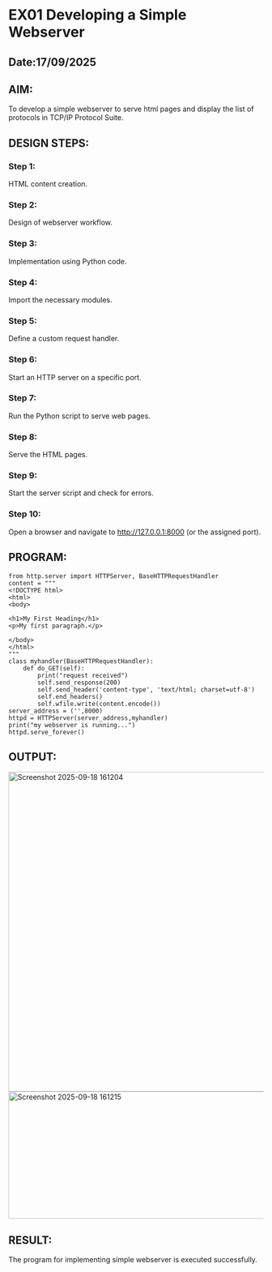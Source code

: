 # EX01 Developing a Simple Webserver
## Date:17/09/2025

## AIM:
To develop a simple webserver to serve html pages and display the list of protocols in TCP/IP Protocol Suite.

## DESIGN STEPS:
### Step 1: 
HTML content creation.

### Step 2:
Design of webserver workflow.

### Step 3:
Implementation using Python code.

### Step 4:
Import the necessary modules.

### Step 5:
Define a custom request handler.

### Step 6:
Start an HTTP server on a specific port.

### Step 7:
Run the Python script to serve web pages.

### Step 8:
Serve the HTML pages.

### Step 9:
Start the server script and check for errors.

### Step 10:
Open a browser and navigate to http://127.0.0.1:8000 (or the assigned port).

## PROGRAM:
~~~
from http.server import HTTPServer, BaseHTTPRequestHandler
content = """
<!DOCTYPE html>
<html>
<body>

<h1>My First Heading</h1>
<p>My first paragraph.</p>

</body>
</html>
"""
class myhandler(BaseHTTPRequestHandler):
    def do_GET(self):
        print("request received")
        self.send_response(200)
        self.send_header('content-type', 'text/html; charset=utf-8')
        self.end_headers()
        self.wfile.write(content.encode())
server_address = ('',8000)
httpd = HTTPServer(server_address,myhandler)
print("my webserver is running...")
httpd.serve_forever()
~~~

## OUTPUT:
<img width="1163" height="631" alt="Screenshot 2025-09-18 161204" src="https://github.com/user-attachments/assets/383f3722-68ba-4e7e-b81f-ff290febd8d1" />
<img width="795" height="251" alt="Screenshot 2025-09-18 161215" src="https://github.com/user-attachments/assets/02204110-3742-434e-be3d-486788a0b717" />


## RESULT:
The program for implementing simple webserver is executed successfully.

